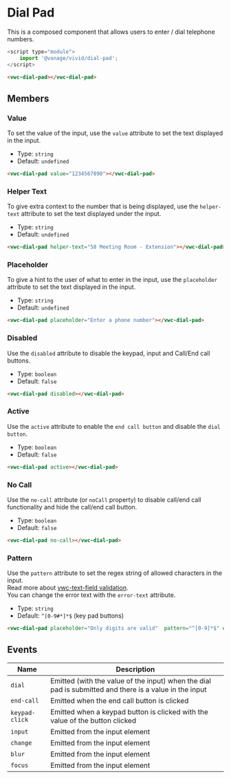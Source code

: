 # Dial Pad

This is a composed component that allows users to enter / dial telephone numbers.

```js
<script type="module">
    import '@vonage/vivid/dial-pad';
</script>
```

```html preview
<vwc-dial-pad></vwc-dial-pad>
```

## Members

### Value

To set the value of the input, use the `value` attribute to set the text displayed in the input.

- Type: `string`
- Default: `undefined`

```html preview
<vwc-dial-pad value="1234567890"></vwc-dial-pad>
```

### Helper Text

To give extra context to the number that is being displayed, use the `helper-text` attribute to set the text displayed under the input.

- Type: `string`
- Default: `undefined`

```html preview
<vwc-dial-pad helper-text="58 Meeting Room - Extension"></vwc-dial-pad>
```

### Placeholder

To give a hint to the user of what to enter in the input, use the `placeholder` attribute to set the text displayed in the input.

- Type: `string`
- Default: `undefined`

```html preview
<vwc-dial-pad placeholder="Enter a phone number"></vwc-dial-pad>
```

### Disabled

Use the `disabled` attribute to disable the keypad, input and Call/End call buttons.

- Type: `boolean`
- Default: `false`

```html preview
<vwc-dial-pad disabled></vwc-dial-pad>
```

### Active

Use the `active` attribute to enable the `end call button` and disable the `dial button`.

- Type: `boolean`
- Default: `false`

```html preview
<vwc-dial-pad active></vwc-dial-pad>
```

### No Call

Use the `no-call` attribute (or `noCall` property) to disable call/end call functionality and hide the call/end call button.

- Type: `boolean`
- Default: `false`

```html preview
<vwc-dial-pad no-call></vwc-dial-pad>
```

### Pattern

Use the `pattern` attribute to set the regex string of allowed characters in the input.   
Read more about [vwc-text-field validation](/components/text-field#validation).   
You can change the error text with the `error-text` attribute.

- Type: `string`
- Default: `^[0-9#*]*$` (key pad buttons)

```html preview
<vwc-dial-pad placeholder="Only digits are valid"  pattern="^[0-9]*$" error-text="The input is invalid"></vwc-dial-pad>
```

## Events

<div class="table-wrapper">

| Name           | Description                                                                                            |
| -------------- | ------------------------------------------------------------------------------------------------------ |
| `dial`         | Emitted (with the value of the input) when the dial pad is submitted and there is a value in the input |
| `end-call`      | Emitted when the end call button is clicked                                                            |
| `keypad-click` | Emitted when a keypad button is clicked with the value of the button clicked                           |
| `input`        | Emitted from the input element                                                                         |
| `change`       | Emitted from the input element                                                                         |
| `blur`         | Emitted from the input element                                                                         |
| `focus`        | Emitted from the input element                                                                         |

</div>